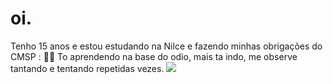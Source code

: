 # oi.
Tenho 15 anos e estou estudando na Nilce e fazendo minhas obrigações do CMSP : 👍🏾
To aprendendo na base do odio, mais ta indo, me observe tantando e tentando repetidas vezes.
![](https://pin.it/76vDlisR8)
